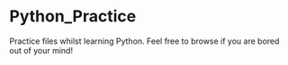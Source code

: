 Python_Practice
===============

Practice files whilst learning Python. Feel free to browse if you are bored out of your mind!
